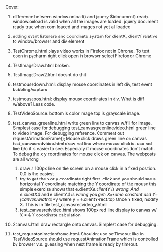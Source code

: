 Cover: 
1) difference between window.onload() and jquery $(document).ready. window.onload is valid when all the images are loaded. jquery document ready true when dom loaded and images not yet all loaded
2) adding event listeners and coordinate system for clientX, clientY relative to window/browser and div element



1) TestChrome.html plays video works in Firefox not in Chrome. To test open in pycharm right click open in browser select Firefox or Chrome
2) TestImageDraw.html broken. 
3) TestImageDraw2.html doesnt do shit
4) testmousedown.html: display mouse coordinates in left div, test event bubbling/capture
5) testmousepos.html: display mouse coordinates in div. What is diff w/above? Less code. 
6) TestVideoSource. bottom is color image top is grayscale image. 
7) test_canvas_greenline.html write green line to canvas w/fill for image. Simplest case for debugging
   test_canvasgreenlinevideo.html green line to video image. For debugging reference. Comment out requestAnimationFrame(); Mouse click draws green line on canvas
   test_canvasredvideo.html draw red line where mouse click is. use red line b/c it is easier to see. Especially if mouse coordinates don't match. 
   To debug the x y coordinates for mouse click on canvas. The webposts are all wrong
   1) draw a 100px line on the screen on a mouse click in a fixed position. 0,0 is the easiest
   2) try to get the x or y coordinate right first. click and you should see a horizontal Y coordinate matching the Y coordinate of the mouse
      this simple exercise shows that e.clientX*e.clientY is wrong. And e.clientX*4 and e.clientY*4 is wrong
      you get: X=some constant and Y=(canvas.width*4)*y where y = e.clientY-rect.top
      Once Y fixed, modify X.
      This is in file test_canvasredvideo_y.html
   3) test_canvasredvideo.html shows 100px red line display to canvas w/ X * & Y coordinate calculation
 
8) 2canvas.html draw rectangle onto canvas. Simplest case for debugging. 
9) test_requestanimationframe.html. Shouldnt use setTimeout like in TestVideoSource should use requestAnimationFrame
which is controlled by browser v.s. guessing when next frame is ready by timeout. 

